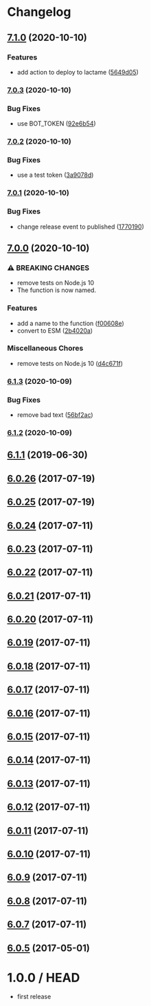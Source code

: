 # Changelog

## [7.1.0](https://www.github.com/cheminfo-js/test/compare/v7.0.3...v7.1.0) (2020-10-10)


### Features

* add action to deploy to lactame ([5649d05](https://www.github.com/cheminfo-js/test/commit/5649d05ed8d6f864d1c31d0af9ed8a22d265d4f2))

### [7.0.3](https://www.github.com/cheminfo-js/test/compare/v7.0.2...v7.0.3) (2020-10-10)


### Bug Fixes

* use BOT_TOKEN ([92e6b54](https://www.github.com/cheminfo-js/test/commit/92e6b545e3c6a5129d55cd15cb48df8c80a4cc88))

### [7.0.2](https://www.github.com/cheminfo-js/test/compare/v7.0.1...v7.0.2) (2020-10-10)


### Bug Fixes

* use a test token ([3a9078d](https://www.github.com/cheminfo-js/test/commit/3a9078ddd3770000238f12ebde9a3d9f65b5d019))

### [7.0.1](https://www.github.com/cheminfo-js/test/compare/v7.0.0...v7.0.1) (2020-10-10)


### Bug Fixes

* change release event to published ([1770190](https://www.github.com/cheminfo-js/test/commit/1770190a6ffc2e6465a8163aa9347bfb8dc8bd66))

## [7.0.0](https://www.github.com/cheminfo-js/test/compare/v6.1.3...v7.0.0) (2020-10-10)


### ⚠ BREAKING CHANGES

* remove tests on Node.js 10
* The function is now named.

### Features

* add a name to the function ([f00608e](https://www.github.com/cheminfo-js/test/commit/f00608eeea57ef9f568173f9e06ff8cd2c7294d9))
* convert to ESM ([2b4020a](https://www.github.com/cheminfo-js/test/commit/2b4020a9f8c33022a4ea1739ef0869e69d791266))


### Miscellaneous Chores

* remove tests on Node.js 10 ([d4c671f](https://www.github.com/cheminfo-js/test/commit/d4c671f9d91c7869a6384a0ba66ff8b5025b5e08))

### [6.1.3](https://www.github.com/cheminfo-js/test/compare/v6.1.2...v6.1.3) (2020-10-09)


### Bug Fixes

* remove bad text ([56bf2ac](https://www.github.com/cheminfo-js/test/commit/56bf2acb1ddddf0a84cc50dae43768e91b961bd9))

### [6.1.2](https://github.com/cheminfo-js/test/compare/v6.1.1...v6.1.2) (2020-10-09)

## [6.1.1](https://github.com/cheminfo-js/test/compare/v6.1.0...v6.1.1) (2019-06-30)



<a name="6.0.26"></a>
## [6.0.26](https://github.com/cheminfo-js/test/compare/v6.0.25...v6.0.26) (2017-07-19)



<a name="6.0.25"></a>
## [6.0.25](https://github.com/cheminfo-js/test/compare/v6.0.24...v6.0.25) (2017-07-19)



<a name="6.0.24"></a>
## [6.0.24](https://github.com/cheminfo-js/test/compare/v6.0.23...v6.0.24) (2017-07-11)



<a name="6.0.23"></a>
## [6.0.23](https://github.com/cheminfo-js/test/compare/v6.0.22...v6.0.23) (2017-07-11)



<a name="6.0.22"></a>
## [6.0.22](https://github.com/cheminfo-js/test/compare/v6.0.21...v6.0.22) (2017-07-11)



<a name="6.0.21"></a>
## [6.0.21](https://github.com/cheminfo-js/test/compare/v6.0.20...v6.0.21) (2017-07-11)



<a name="6.0.20"></a>
## [6.0.20](https://github.com/cheminfo-js/test/compare/v6.0.19...v6.0.20) (2017-07-11)



<a name="6.0.19"></a>
## [6.0.19](https://github.com/cheminfo-js/test/compare/v6.0.18...v6.0.19) (2017-07-11)



<a name="6.0.18"></a>
## [6.0.18](https://github.com/cheminfo-js/test/compare/v6.0.17...v6.0.18) (2017-07-11)



<a name="6.0.17"></a>
## [6.0.17](https://github.com/cheminfo-js/test/compare/v6.0.16...v6.0.17) (2017-07-11)



<a name="6.0.16"></a>
## [6.0.16](https://github.com/cheminfo-js/test/compare/v6.0.15...v6.0.16) (2017-07-11)



<a name="6.0.15"></a>
## [6.0.15](https://github.com/cheminfo-js/test/compare/v6.0.14...v6.0.15) (2017-07-11)



<a name="6.0.14"></a>
## [6.0.14](https://github.com/cheminfo-js/test/compare/v6.0.13...v6.0.14) (2017-07-11)



<a name="6.0.13"></a>
## [6.0.13](https://github.com/cheminfo-js/test/compare/v6.0.12...v6.0.13) (2017-07-11)



<a name="6.0.12"></a>
## [6.0.12](https://github.com/cheminfo-js/test/compare/v6.0.11...v6.0.12) (2017-07-11)



<a name="6.0.11"></a>
## [6.0.11](https://github.com/cheminfo-js/test/compare/v6.0.10...v6.0.11) (2017-07-11)



<a name="6.0.10"></a>
## [6.0.10](https://github.com/cheminfo-js/test/compare/v6.0.9...v6.0.10) (2017-07-11)



<a name="6.0.9"></a>
## [6.0.9](https://github.com/cheminfo-js/test/compare/v6.0.8...v6.0.9) (2017-07-11)



<a name="6.0.8"></a>
## [6.0.8](https://github.com/cheminfo-js/test/compare/v6.0.7...v6.0.8) (2017-07-11)



<a name="6.0.7"></a>
## [6.0.7](https://github.com/cheminfo-js/test/compare/v6.0.6...v6.0.7) (2017-07-11)



<a name="6.0.5"></a>
## [6.0.5](https://github.com/cheminfo-js/test/compare/v6.0.4...v6.0.5) (2017-05-01)



1.0.0 / HEAD
============

* first release
